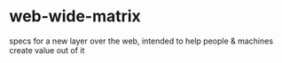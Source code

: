 # web-wide-matrix
specs for a new layer over the web, intended to help people &amp; machines create value out of it
